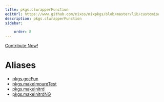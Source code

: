 ```yaml
---
title: pkgs.clwrapperFunction
editUrl: https://www.github.com/nixos/nixpkgs/blob/master/lib/customisation.nix#L125C35
description: pkgs.clwrapperFunction
sidebar:

    order: 8
---
```


<a href="https://www.github.com/nixos/nixpkgs/blob/master/lib/customisation.nix#L125C35">Contribute Now!</a>


# Aliases

- [pkgs.gccFun](reference/pkgs/pkgs-gccFun)
- [pkgs.makeImpureTest](reference/pkgs/pkgs-makeImpureTest)
- [pkgs.makeInitrd](reference/pkgs/pkgs-makeInitrd)
- [pkgs.makeInitrdNG](reference/pkgs/pkgs-makeInitrdNG)


